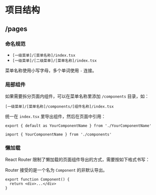 # 项目结构

## /pages

### 命名规范

- `[一级菜单]/[菜单名称]/index.tsx`
- `[一级菜单]/[二级菜单]/[菜单名称]/index.tsx`

菜单名称使用小写字母，多个单词使用 `-` 连接。

### 局部组件

如果需要拆分页面内组件，可以在菜单名称里添加 `/components` 目录，如：

`[一级菜单]/[菜单名称]/components/[组件名称]/index.tsx`

统一在 `index.tsx` 里导出组件，然后在页面中引用：

```tsx title="[一级菜单]/[菜单名称]/components/index.ts"
export { default as YourComponentName } from './YourComponentName'
```

```tsx title="[一级菜单]/[菜单名称]/index.tsx"
import { YourComponentName } from './components'
```

### 懒加载

React Router 限制了懒加载的页面组件导出的方式，需要按如下格式书写：

Router 接受的是一个名为 `Component` 的非默认导出。

```tsx {1}
export function Component() {
  return <div>...</div>
}
```

